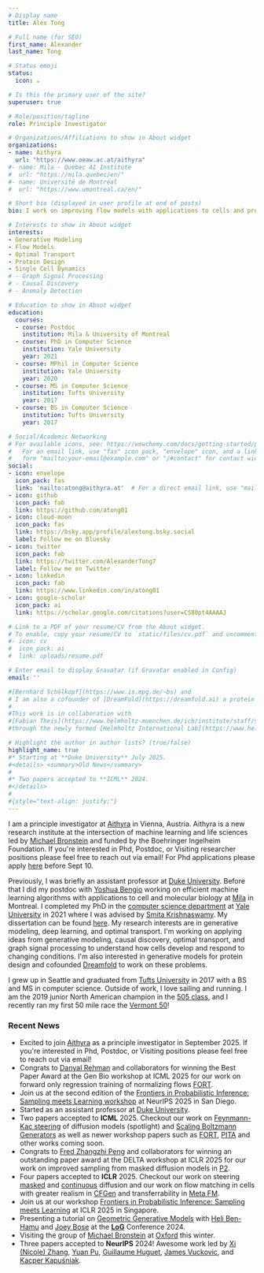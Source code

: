 ```yaml
---
# Display name
title: Alex Tong

# Full name (for SEO)
first_name: Alexander
last_name: Tong

# Status emoji
status:
  icon: ☕️

# Is this the primary user of the site?
superuser: true

# Role/position/tagline
role: Principle Investigator

# Organizations/Affiliations to show in About widget
organizations:
- name: Aithyra
  url: "https://www.oeaw.ac.at/aithyra"
#- name: Mila - Quebec AI Institute
#  url: "https://mila.quebec/en/"
#- name: Université de Montréal
#  url: "https://www.umontreal.ca/en/"

# Short bio (displayed in user profile at end of posts)
bio: I work on improving flow models with applications to cells and proteins.

# Interests to show in About widget
interests:
- Generative Modeling
- Flow Models
- Optimal Transport
- Protein Design
- Single Cell Dynamics
# - Graph Signal Processing
# - Causal Discovery
# - Anomaly Detection

# Education to show in About widget
education:
  courses:
  - course: Postdoc
    institution: Mila & University of Montreal
  - course: PhD in Computer Science
    institution: Yale University
    year: 2021
  - course: MPhil in Computer Science
    institution: Yale University
    year: 2020
  - course: MS in Computer Science
    institution: Tufts University
    year: 2017
  - course: BS in Computer Science
    institution: Tufts University
    year: 2017

# Social/Academic Networking
# For available icons, see: https://wowchemy.com/docs/getting-started/page-builder/#icons
#   For an email link, use "fas" icon pack, "envelope" icon, and a link in the
#   form "mailto:your-email@example.com" or "/#contact" for contact widget.
social:
- icon: envelope
  icon_pack: fas
  link: 'mailto:atong@aithyra.at'  # For a direct email link, use "mailto:test@example.org".
- icon: github
  icon_pack: fab
  link: https://github.com/atong01
- icon: cloud-moon
  icon_pack: fas
  link: https://bsky.app/profile/alextong.bsky.social
  label: Follow me on Bluesky
- icon: twitter
  icon_pack: fab
  link: https://twitter.com/AlexanderTong7
  label: Follow me on Twitter
- icon: linkedin
  icon_pack: fab
  link: https://www.linkedin.com/in/atong01
- icon: google-scholar
  icon_pack: ai
  link: https://scholar.google.com/citations?user=CS80pt4AAAAJ

# Link to a PDF of your resume/CV from the About widget.
# To enable, copy your resume/CV to `static/files/cv.pdf` and uncomment the lines below.
#- icon: cv
#  icon_pack: ai
#  link: uploads/resume.pdf

# Enter email to display Gravatar (if Gravatar enabled in Config)
email: ''

#[Bernhard Schölkopf](https://www.is.mpg.de/~bs) and 
# I am also a cofounder of [DreamFold](https://dreamfold.ai) a protein design startup.
#
#This work is in collaboration with 
#[Fabian Theis](https://www.helmholtz-muenchen.de/icb/institute/staff/staff/ma/2494/index.html)
#through the newly formed [Helmholtz International Lab](https://www.helmholtz.ai/themenmenue/our-research/helmholtz-international-labs/index.html), a German-Canadian collaboration.

# Highlight the author in author lists? (true/false)
highlight_name: true
#* Starting at **Duke University** July 2025.
#<details> <summary>Old News</summary>
#
#* Two papers accepted to **ICML** 2024. 
#</details>
#
#{style="text-align: justify;"}
---
```


I am a principle investigator at [Aithyra](https://www.oeaw.ac.at/aithyra) in
Vienna, Austria.  Aithyra is a new research institute at the intersection of
machine learning and life sciences led by [Michael
Bronstein](https://www.cs.ox.ac.uk/people/michael.bronstein/) and funded by the
Boehringer Ingelheim Foundation. If you're interested in Phd, Postdoc, or
Visiting researcher positions please feel free to reach out via email! For Phd
applications please apply [here](https://www.oeaw.ac.at/aithyra/phd-program)
before Sept 10.

Previously, I was briefly an assistant professor at [Duke
University](https://duke.edu). Before that I did my postdoc with [Yoshua
Bengio](https://https://yoshuabengio.org) working on efficient machine learning
algorithms with applications to cell and molecular biology at
[Mila](https://mila.quebec/en/) in Montreal. I completed my PhD in the
[computer science department](https://cpsc.yale.edu) at [Yale
University](https://www.yale.edu) in 2021 where I was advised by [Smita
Krishnaswamy](https://www.krishnaswamylab.org). My dissertation can be found
[here](uploads/Alexander_Tong_Thesis.pdf).  My research interests are in
generative modeling, deep learning, and optimal transport.  I'm working on
applying ideas from generative modeling, causal discovery, optimal transport,
and graph signal processing to understand how cells develop and respond to
changing conditions.  I'm also interested in generative models for protein
design and cofounded [Dreamfold](https://www.dreamfold.ai/) to work on these
problems.

I grew up in Seattle and graduated from [Tufts
University](https://www.tufts.edu) in 2017 with a BS and MS in computer
science. Outside of work, I love sailing and running. I am the 2019 junior
North American champion in the [505 class](https://www.int505.org), and I
recently ran my first 50 mile race the [Vermont 50](https://vermont50.com)!

### Recent News
* Excited to join [Aithyra](https://www.oeaw.ac.at/aithyra) as a principle
  investigator in September 2025. If you're interested in Phd, Postdoc, or
  Visiting positions please feel free to reach out via email!
* Congrats to [Danyal Rehman](https://danyalrehman.com) and collaborators for
  winning the Best Paper Award at the Gen Bio workshop at ICML 2025 for our
  work on forward only regression training of normalizing flows
  [FORT](https://arxiv.org/abs/2506.01158).
* Join us at the second edition of the [Frontiers in Probabilistic Inference:
  Sampling meets Learning
  workshop](http://fpiworkshop.org) at NeurIPS 2025 in
  San Diego.
* Started as an assistant professor at [Duke University](https://duke.edu).
* Two papers accepted to **ICML** 2025. Checkout our work on [Feynmann-Kac
  steering](https://arxiv.org/abs/2503.02819) of diffusion models (spotlight)
  and [Scaling Boltzmann Generators](https://arxiv.org/abs/2502.18462) as well
  as newer workshop papers such as [FORT](https://arxiv.org/abs/2506.01158),
  [PITA](https://arxiv.org/abs/2506.16471) and other works coming soon.
* Congrats to [Fred Zhangzhi Peng](https://pengzhangzhi.github.io/home/) and
  collaborators for winning an outstanding paper award at the DELTA workshop at
  ICLR 2025 for our work on improved sampling from masked diffusion models in
  [P2](https://arxiv.org/abs/2502.03540).
* Four papers accepted to **ICLR** 2025. Checkout our work on steering
  [masked](https://arxiv.org/abs/2410.08134) and
  [continuous](https://arxiv.org/abs/2412.17762) diffusion and our work on flow
  matching in cells with greater realism in
  [CFGen](https://arxiv.org/abs/2407.11734) and transferrability in [Meta
  FM](https://arxiv.org/abs/2408.14608).
* Join us at our workshop [Frontiers in Probabilistic Inference: Sampling meets
  Learning](https://sites.google.com/view/fpiworkshop/about) at ICLR 2025 in
  Singapore.
* Presenting a tutorial on [Geometric Generative
  Models](https://sites.google.com/view/ggm-log-tutorial/home) with [Heli
  Ben-Hamu](https://helibenhamu.github.io/) and [Joey
  Bose](https://joeybose.github.io/) at the
  [**LoG**](https://logconference.org/) Conference 2024.
* Visiting the group of [Michael
  Bronstein](https://www.cs.ox.ac.uk/people/michael.bronstein/) at
  [Oxford](https://www.ox.ac.uk) this winter.
* Three papers accepted to **NeurIPS** 2024! Awesome work led by [Xi (Nicole)
  Zhang](https://mila.quebec/en/directory/nicole-zhang), [Yuan
  Pu](https://yuan-pu.github.io), [Guillaume
  Huguet](https://mila.quebec/en/directory/guillaume-huguet), [James
  Vuckovic](http://www.jamesvuckovic.com/), and [Kacper
  Kapuśniak](https://scholar.google.com/citations?user=FO80TZ8AAAAJ&hl=en).
